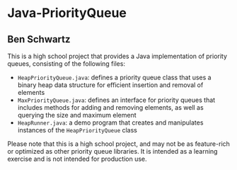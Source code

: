 # Java-PriorityQueue

## Ben Schwartz

This is a high school project that provides a Java implementation of priority queues, consisting of the following files:

- `HeapPriorityQueue.java`: defines a priority queue class that uses a binary heap data structure for efficient insertion and removal of elements
- `MaxPriorityQueue.java`: defines an interface for priority queues that includes methods for adding and removing elements, as well as querying the size and maximum element
- `HeapRunner.java`: a demo program that creates and manipulates instances of the `HeapPriorityQueue` class


Please note that this is a high school project, and may not be as feature-rich or optimized as other priority queue libraries. It is intended as a learning exercise and is not intended for production use.


